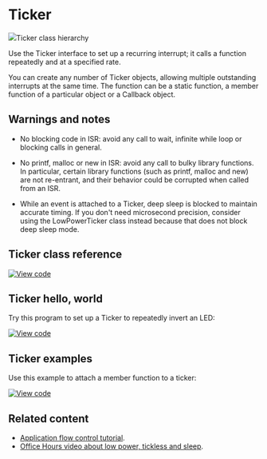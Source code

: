# Ticker

<span class="images">![](https://os.mbed.com/docs/mbed-os/6.0.0-preview/mbed-os-api-doxy/classmbed_1_1_ticker.png)<span>Ticker class hierarchy</span></span>

Use the Ticker interface to set up a recurring interrupt; it calls a function repeatedly and at a specified rate.

You can create any number of Ticker objects, allowing multiple outstanding interrupts at the same time. The function can be a static function, a member function of a particular object or a Callback object.

## Warnings and notes

- No blocking code in ISR: avoid any call to wait, infinite while loop or blocking calls in general.

- No printf, malloc or new in ISR: avoid any call to bulky library functions. In particular, certain library functions (such as printf, malloc and new) are not re-entrant, and their behavior could be corrupted when called from an ISR.

- While an event is attached to a Ticker, deep sleep is blocked to maintain accurate timing. If you don't need microsecond precision, consider using the LowPowerTicker class instead because that does not block deep sleep mode.

## Ticker class reference

[![View code](https://www.mbed.com/embed/?type=library)](https://os.mbed.com/docs/mbed-os/6.0.0-preview/mbed-os-api-doxy/classmbed_1_1_ticker.html)

## Ticker hello, world

Try this program to set up a Ticker to repeatedly invert an LED:

[![View code](https://www.mbed.com/embed/?url=https://os.mbed.com/teams/mbed_example/code/Ticker_HelloWorld/)](https://os.mbed.com/teams/mbed_example/code/Ticker_HelloWorld/file/1b2dcb20aad0/main.cpp)

## Ticker examples

Use this example to attach a member function to a ticker:

[![View code](https://www.mbed.com/embed/?url=https://os.mbed.com/teams/mbed_example/code/Ticker_Example/)](https://os.mbed.com/teams/mbed_example/code/Ticker_Example/file/982ebb531653/main.cpp)

## Related content

- [Application flow control tutorial](../tutorials/application-flow-control.html).
- [Office Hours video about low power, tickless and sleep](https://youtu.be/OFfOlBaegdg?t=669).
